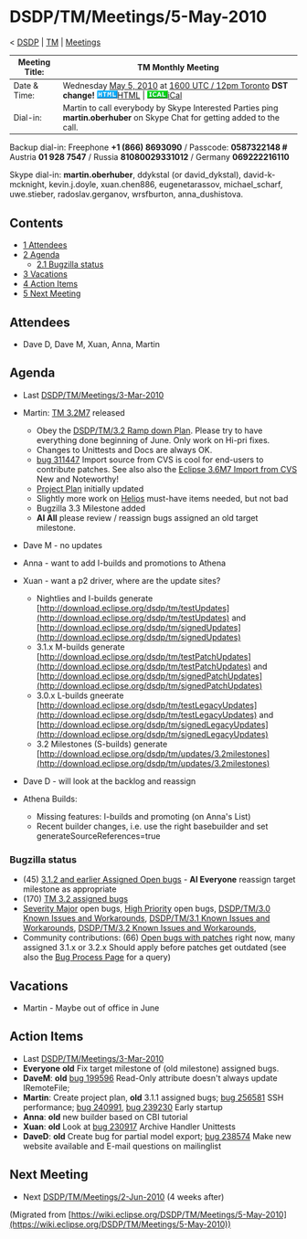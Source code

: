 

DSDP/TM/Meetings/5-May-2010
===========================

< [DSDP](https://wiki.eclipse.org/DSDP "DSDP")‎ | [TM](./TM "DSDP/TM")‎ | [Meetings](./Meetings "DSDP/TM/Meetings")

| Meeting Title: | **TM Monthly Meeting** |
| --- | --- |
| Date & Time: | Wednesday [May 5, 2010](./May_5,_2010 "May 5, 2010") at [1600 UTC / 12pm Toronto](http://www.timeanddate.com/worldclock/fixedtime.html?month=5&day=5&year=2010&hour=16&min=00&sec=0&p1=0) **DST change!**   ![Html.gif](./images/Html.gif)[HTML](http://www.google.com/calendar/embed?src=vn70im36r00qeusu8nme50cils@group.calendar.google.com&ctz=Canada/Toronto) \| ![Ical.gif](./images/Ical.gif)[iCal](http://www.google.com/calendar/ical/vn70im36r00qeusu8nme50cils@group.calendar.google.com/public/basic.ics) |
| Dial-in: | Martin to call everybody by Skype   Interested Parties ping **martin.oberhuber** on Skype Chat for getting added to the call. |

Backup dial-in: Freephone **+1 (866) 8693090** / Passcode: **0587322148 #**  
Austria **01 928 7547** / Russia **81080029331012** / Germany **069222216110**

Skype dial-in: **martin.oberhuber**, ddykstal (or david\_dykstal), david-k-mcknight, kevin.j.doyle, xuan.chen886, eugenetarassov, michael\_scharf, uwe.stieber, radoslav.gerganov, wrsfburton, anna_dushistova.  

Contents
--------

*   [1 Attendees](#Attendees)
*   [2 Agenda](#Agenda)
    *   [2.1 Bugzilla status](#Bugzilla-status)
*   [3 Vacations](#Vacations)
*   [4 Action Items](#Action-Items)
*   [5 Next Meeting](#Next-Meeting)

Attendees
---------

*   Dave D, Dave M, Xuan, Anna, Martin

  

Agenda
------

*   Last [DSDP/TM/Meetings/3-Mar-2010](./Meetings/3-Mar-2010 "DSDP/TM/Meetings/3-Mar-2010")

*   Martin: [TM 3.2M7](http://download.eclipse.org/dsdp/tm/downloads/drops/S-3.2M7-201005032039/index.php) released
    *   Obey the [DSDP/TM/3.2 Ramp down Plan](./3.2_Ramp_down_Plan "DSDP/TM/3.2 Ramp down Plan"). Please try to have everything done beginning of June. Only work on Hi-pri fixes.
    *   Changes to Unittests and Docs are always OK.
    *   [bug 311447](https://bugs.eclipse.org/bugs/show_bug.cgi?id=311447) Import source from CVS is cool for end-users to contribute patches. See also also the [Eclipse 3.6M7 Import from CVS](http://download.eclipse.org/eclipse/downloads/drops/S-3.6M7-201004291549/eclipse-news-M7.html#importcvs) New and Noteworthy!
    *   [Project Plan](https://www.eclipse.org/projects/project-plan.php?projectid=dsdp.tm) initially updated
    *   Slightly more work on [Helios](./Helios "Helios") must-have items needed, but not bad
    *   Bugzilla 3.3 Milestone added
    *   **AI All** please review / reassign bugs assigned an old target milestone.
*   Dave M - no updates
*   Anna - want to add I-builds and promotions to Athena
*   Xuan - want a p2 driver, where are the update sites?
    *   Nightlies and I-builds generate [http://download.eclipse.org/dsdp/tm/testUpdates](http://download.eclipse.org/dsdp/tm/testUpdates) and [http://download.eclipse.org/dsdp/tm/signedUpdates](http://download.eclipse.org/dsdp/tm/signedUpdates)
    *   3.1.x M-builds generate [http://download.eclipse.org/dsdp/tm/testPatchUpdates](http://download.eclipse.org/dsdp/tm/testPatchUpdates) and [http://download.eclipse.org/dsdp/tm/signedPatchUpdates](http://download.eclipse.org/dsdp/tm/signedPatchUpdates)
    *   3.0.x L-builds gneerate [http://download.eclipse.org/dsdp/tm/testLegacyUpdates](http://download.eclipse.org/dsdp/tm/testLegacyUpdates) and [http://download.eclipse.org/dsdp/tm/signedLegacyUpdates](http://download.eclipse.org/dsdp/tm/signedLegacyUpdates)
    *   3.2 Milestones (S-builds) generate [http://download.eclipse.org/dsdp/tm/updates/3.2milestones](http://download.eclipse.org/dsdp/tm/updates/3.2milestones)
*   Dave D - will look at the backlog and reassign

*   Athena Builds:
    *   Missing features: I-builds and promoting (on Anna's List)
    *   Recent builder changes, i.e. use the right basebuilder and set generateSourceReferences=true

  

### Bugzilla status

*   (45) [3.1.2 and earlier Assigned Open bugs](https://bugs.eclipse.org/bugs/buglist.cgi?query_format=advanced&product=Target+Management&target_milestone=3.0&target_milestone=3.0.1&target_milestone=3.0.2&target_milestone=3.1+M2&target_milestone=3.1+M3&target_milestone=3.1+M4&target_milestone=3.1+M5&target_milestone=3.1+M6&target_milestone=3.1+M7&target_milestone=3.1+RC1&target_milestone=3.1+RC2&target_milestone=3.1+RC3&target_milestone=3.1+RC4&target_milestone=3.1&target_milestone=3.1.1&target_milestone=3.1.2&bug_status=UNCONFIRMED&bug_status=NEW&bug_status=ASSIGNED&bug_status=REOPENED&cmdtype=doit) \- **AI Everyone** reassign target milestone as appropriate
*   (170) [TM 3.2 assigned bugs](https://bugs.eclipse.org/bugs/buglist.cgi?field0-0-0=target_milestone;query_format=advanced;bug_status=UNCONFIRMED;bug_status=NEW;bug_status=ASSIGNED;bug_status=REOPENED;type0-0-0=substring;value0-0-0=3.2;product=Target%20Management)
*   [Severity Major](https://bugs.eclipse.org/bugs/buglist.cgi?query_format=advanced&classification=DSDP&product=Target+Management&bug_status=UNCONFIRMED&bug_status=NEW&bug_status=ASSIGNED&bug_status=REOPENED&bug_severity=blocker&bug_severity=critical&bug_severity=major&cmdtype=doit) open bugs, [High Priority](https://bugs.eclipse.org/bugs/buglist.cgi?query_format=advanced&classification=DSDP&product=Target+Management&bug_status=UNCONFIRMED&bug_status=NEW&bug_status=ASSIGNED&bug_status=REOPENED&cmdtype=doit&field0-0-0=priority&type0-0-0=regexp&value0-0-0=P%5B12%5D&field0-0-1=bug_severity&type0-0-1=regexp&value0-0-1=blocker%7Ccritical%7Cmajor) open bugs, [DSDP/TM/3.0 Known Issues and Workarounds](./3.0_Known_Issues_and_Workarounds "DSDP/TM/3.0 Known Issues and Workarounds"), [DSDP/TM/3.1 Known Issues and Workarounds](./3.1_Known_Issues_and_Workarounds "DSDP/TM/3.1 Known Issues and Workarounds"), [DSDP/TM/3.2 Known Issues and Workarounds](./3.2_Known_Issues_and_Workarounds "DSDP/TM/3.2 Known Issues and Workarounds"),
*   Community contributions: (66) [Open bugs with patches](https://bugs.eclipse.org/bugs/buglist.cgi?query_format=advanced&classification=DSDP&product=Target+Management&bug_status=UNCONFIRMED&bug_status=NEW&bug_status=ASSIGNED&bug_status=REOPENED&cmdtype=doit&field0-0-0=attachments.ispatch&type0-0-0=equals&value0-0-0=1) right now, many assigned 3.1.x or 3.2.x Should apply before patches get outdated (see also the [Bug Process Page](https://www.eclipse.org/dsdp/tm/development/bug_process.php) for a query)

  

  

Vacations
---------

*   Martin - Maybe out of office in June

Action Items
------------

*   Last [DSDP/TM/Meetings/3-Mar-2010](./Meetings/3-Mar-2010 "DSDP/TM/Meetings/3-Mar-2010")
*   **Everyone** **old** Fix target milestone of (old milestone) assigned bugs.
*   **DaveM**: **old** [bug 199596](https://bugs.eclipse.org/bugs/show_bug.cgi?id=199596) Read-Only attribute doesn't always update IRemoteFile;
*   **Martin**: Create project plan, **old** 3.1.1 assigned bugs; [bug 256581](https://bugs.eclipse.org/bugs/show_bug.cgi?id=256581) SSH performance; [bug 240991](https://bugs.eclipse.org/bugs/show_bug.cgi?id=240991), [bug 239230](https://bugs.eclipse.org/bugs/show_bug.cgi?id=239230) Early startup
*   **Anna**: **old** new builder based on CBI tutorial
*   **Xuan**: **old** Look at [bug 230917](https://bugs.eclipse.org/bugs/show_bug.cgi?id=230917) Archive Handler Unittests
*   **DaveD**: **old** Create bug for partial model export; [bug 238574](https://bugs.eclipse.org/bugs/show_bug.cgi?id=238574) Make new website available and E-mail questions on mailinglist

Next Meeting
------------

*   Next [DSDP/TM/Meetings/2-Jun-2010](./Meetings/2-Jun-2010 "DSDP/TM/Meetings/2-Jun-2010") (4 weeks after)


(Migrated from [https://wiki.eclipse.org/DSDP/TM/Meetings/5-May-2010](https://wiki.eclipse.org/DSDP/TM/Meetings/5-May-2010))